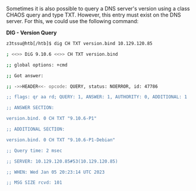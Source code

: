 Sometimes it is also possible to query a DNS server's version using a class CHAOS query and type TXT. However, this entry must exist on the DNS server. For this, we could use the following command:

**DIG - Version Query**

```bash
z3tssu@htb[/htb]$ dig CH TXT version.bind 10.129.120.85

; <<>> DiG 9.10.6 <<>> CH TXT version.bind

;; global options: +cmd

;; Got answer:

;; ->>HEADER<<- opcode: QUERY, status: NOERROR, id: 47786

;; flags: qr aa rd; QUERY: 1, ANSWER: 1, AUTHORITY: 0, ADDITIONAL: 1

;; ANSWER SECTION:

version.bind. 0 CH TXT "9.10.6-P1"

;; ADDITIONAL SECTION:

version.bind. 0 CH TXT "9.10.6-P1-Debian"

;; Query time: 2 msec

;; SERVER: 10.129.120.85#53(10.129.120.85)

;; WHEN: Wed Jan 05 20:23:14 UTC 2023

;; MSG SIZE rcvd: 101
```